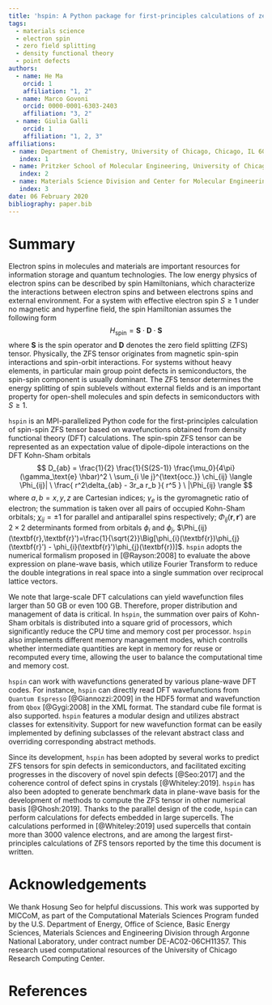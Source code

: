 ```yaml
---
title: 'hspin: A Python package for first-principles calculations of zero field splitting tensors'
tags:
  - materials science
  - electron spin
  - zero field splitting
  - density functional theory
  - point defects
authors:
  - name: He Ma
    orcid: 1
    affiliation: "1, 2"
  - name: Marco Govoni
    orcid: 0000-0001-6303-2403
    affiliation: "3, 2"
  - name: Giulia Galli
    orcid: 1
    affiliation: "1, 2, 3"
affiliations:
 - name: Department of Chemistry, University of Chicago, Chicago, IL 60637, USA
   index: 1
 - name: Pritzker School of Molecular Engineering, University of Chicago, Chicago, IL 60637, USA
   index: 2
 - name: Materials Science Division and Center for Molecular Engineering, Argonne National Laboratory, Lemont, IL 60439, USA
   index: 3
date: 06 February 2020
bibliography: paper.bib
---
```


# Summary
Electron spins in molecules and materials are important resources for information storage and quantum technologies. The low energy physics of electron spins can be described by spin Hamiltonians, which characterize the interactions between electron spins and between electrons spins and external environment. For a system with effective electron spin $S \geq 1$ under no magnetic and hyperfine field, the spin Hamiltonian assumes the following form
$$ H_\mathrm{spin} = \mathbf{S} \cdot \mathbf{D} \cdot \mathbf{S} $$
where $\mathbf{S}$ is the spin operator and $\mathbf{D}$ denotes the zero field splitting (ZFS) tensor. Physically, the ZFS tensor originates from magnetic spin-spin interactions and spin-orbit interactions. For systems without heavy elements, in particular main group point defects in semiconductors, the spin-spin component is usually dominant. The ZFS tensor determines the energy splitting of spin sublevels without external fields and is an important property for open-shell molecules and spin defects in semiconductors with $S \geq 1$.

`hspin` is an MPI-parallelized Python code for the first-principles calculation of spin-spin ZFS tensor based on wavefunctions obtained from density functional theory (DFT) calculations. The spin-spin ZFS tensor can be represented as an expectation value of dipole-dipole interactions on the DFT Kohn-Sham orbitals
$$ D_{ab} = \frac{1}{2} \frac{1}{S(2S-1)} \frac{\mu_0}{4\pi} (\gamma_\text{e} \hbar)^2 \ \sum_{i \le j}^{\text{occ.}} \chi_{ij} \langle \Phi_{ij}| \  \frac{ r^2\delta_{ab} - 3r_a r_b }{ r^5 } \  |\Phi_{ij} \rangle $$
where $a, b = x, y, z$ are Cartesian indices; $\gamma_e$ is the gyromagnetic ratio of electron; the summation is taken over all pairs of occupied Kohn-Sham orbitals; $\chi_{ij} = \pm 1$ for parallel and antiparallel spins respectively; $\Phi_{ij}(\textbf{r},\textbf{r}')$ are $2 \times 2$ determinants formed from orbitals $\phi_{i}$ and $\phi_{j}$, $\Phi_{ij}(\textbf{r},\textbf{r}')=\frac{1}{\sqrt{2}}\Big[\phi_{i}(\textbf{r})\phi_{j}(\textbf{r}') - \phi_{i}(\textbf{r}')\phi_{j}(\textbf{r})]$. `hspin` adopts the numerical formalism proposed in [@Rayson:2008] to evaluate the above expression on plane-wave basis, which utilize Fourier Transform to reduce the double integrations in real space into a single summation over reciprocal lattice vectors.

We note that large-scale DFT calculations can yield wavefunction files larger than 50 GB or even 100 GB. Therefore, proper distribution and management of data is critical. In `hspin`, the summation over pairs of Kohn-Sham orbitals is distributed into a square grid of processors, which significantly reduce the CPU time and memory cost per processor. `hspin` also implements different memory management modes, which controlls whether intermediate quantities are kept in memory for reuse or recomputed every time, allowing the user to balance the computational time and memory cost.

`hspin` can work with wavefunctions generated by various plane-wave DFT codes. For instance, `hspin` can directly read DFT wavefunctions from `Quantum Espresso` [@Giannozzi:2009] in the HDF5 format and wavefunction from `Qbox` [@Gygi:2008] in the XML format. The standard cube file format is also supported. `hspin` features a modular design and utilizes abstract classes for extensitivity. Support for new wavefunction format can be easily implemented by defining subclasses of the relevant abstract class and overriding corresponding abstract methods.

Since its development, `hspin` has been adopted by several works to predict ZFS tensors for spin defects in semiconductors, and facilitated exciting progresses in the discovery of novel spin defects [@Seo:2017] and the coherence control of defect spins in crystals [@Whiteley:2019]. `hspin` has also been adopted to generate benchmark data in plane-wave basis for the development of methods to compute the ZFS tensor in other numerical basis [@Ghosh:2019]. Thanks to the parallel design of the code, `hspin` can perform calculations for defects embedded in large supercells. The calculations performed in [@Whiteley:2019] used supercells that contain more than 3000 valence electrons, and are among the largest first-principles calculations of ZFS tensors reported by the time this document is written. 

# Acknowledgements
We thank Hosung Seo for helpful discussions. 
This work was supported by MICCoM, as part of the Computational Materials Sciences Program funded by the U.S. Department of Energy, Office of Science, Basic Energy Sciences, Materials Sciences and Engineering Division through Argonne National Laboratory, under contract number DE-AC02-06CH11357.
This research used computational resources of the University of Chicago Research Computing Center.

# References


